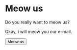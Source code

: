 # Meow us

Do you really want to meow us? 

Okay, i will meow you our e-mail. 

<a href="mailto:amixemhello@gmail.com"><button>Meow us</button></a>
